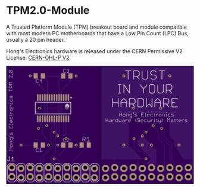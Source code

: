 # TPM2.0-Module
A Trusted Platform Module (TPM) breakout board and module compatible with most modern PC motherboards that have a Low Pin Count (LPC) Bus, usually a 20 pin header.  

Hong's Electronics hardware is released under the CERN Permissive V2 License: [CERN-OHL-P V2](https://ohwr.org/cern_ohl_p_v2.txt)

![FRONT_AND_BACK](https://github.com/hongselectronics/TPM2.0-Module/blob/master/FRONT_AND_BACK.png)
